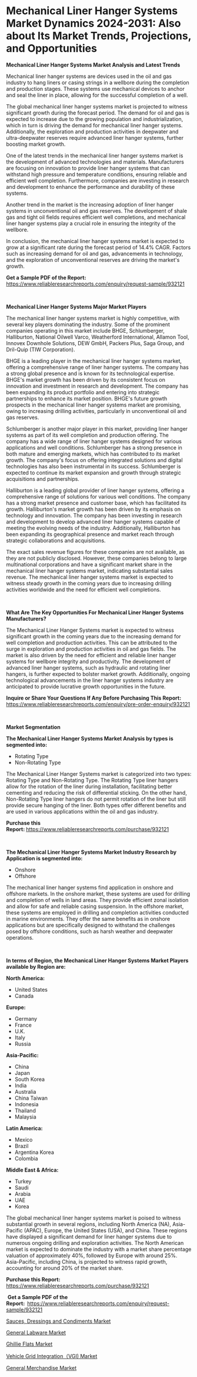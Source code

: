 <p><h1>Mechanical Liner Hanger Systems Market Dynamics 2024-2031: Also about Its Market Trends, Projections, and Opportunities</h1></p><p><strong>Mechanical Liner Hanger Systems Market Analysis and Latest Trends</strong></p>
<p><p>Mechanical liner hanger systems are devices used in the oil and gas industry to hang liners or casing strings in a wellbore during the completion and production stages. These systems use mechanical devices to anchor and seal the liner in place, allowing for the successful completion of a well.</p><p>The global mechanical liner hanger systems market is projected to witness significant growth during the forecast period. The demand for oil and gas is expected to increase due to the growing population and industrialization, which in turn is driving the demand for mechanical liner hanger systems. Additionally, the exploration and production activities in deepwater and ultra-deepwater reserves require advanced liner hanger systems, further boosting market growth.</p><p>One of the latest trends in the mechanical liner hanger systems market is the development of advanced technologies and materials. Manufacturers are focusing on innovation to provide liner hanger systems that can withstand high pressure and temperature conditions, ensuring reliable and efficient well completion. Furthermore, companies are investing in research and development to enhance the performance and durability of these systems.</p><p>Another trend in the market is the increasing adoption of liner hanger systems in unconventional oil and gas reserves. The development of shale gas and tight oil fields requires efficient well completions, and mechanical liner hanger systems play a crucial role in ensuring the integrity of the wellbore.</p><p>In conclusion, the mechanical liner hanger systems market is expected to grow at a significant rate during the forecast period of 14.4% CAGR. Factors such as increasing demand for oil and gas, advancements in technology, and the exploration of unconventional reserves are driving the market's growth.</p></p>
<p><strong>Get a Sample PDF of the Report:&nbsp;</strong> <a href="https://www.reliableresearchreports.com/enquiry/request-sample/932121">https://www.reliableresearchreports.com/enquiry/request-sample/932121</a></p>
<p>&nbsp;</p>
<p><strong>Mechanical Liner Hanger Systems Major Market Players</strong></p>
<p><p>The mechanical liner hanger systems market is highly competitive, with several key players dominating the industry. Some of the prominent companies operating in this market include BHGE, Schlumberger, Halliburton, National Oilwell Varco, Weatherford International, Allamon Tool, Innovex Downhole Solutions, DEW GmbH, Packers Plus, Saga Group, and Dril-Quip (TIW Corporation).</p><p>BHGE is a leading player in the mechanical liner hanger systems market, offering a comprehensive range of liner hanger systems. The company has a strong global presence and is known for its technological expertise. BHGE's market growth has been driven by its consistent focus on innovation and investment in research and development. The company has been expanding its product portfolio and entering into strategic partnerships to enhance its market position. BHGE's future growth prospects in the mechanical liner hanger systems market are promising, owing to increasing drilling activities, particularly in unconventional oil and gas reserves.</p><p>Schlumberger is another major player in this market, providing liner hanger systems as part of its well completion and production offering. The company has a wide range of liner hanger systems designed for various applications and well conditions. Schlumberger has a strong presence in both mature and emerging markets, which has contributed to its market growth. The company's focus on offering integrated solutions and digital technologies has also been instrumental in its success. Schlumberger is expected to continue its market expansion and growth through strategic acquisitions and partnerships.</p><p>Halliburton is a leading global provider of liner hanger systems, offering a comprehensive range of solutions for various well conditions. The company has a strong market presence and customer base, which has facilitated its growth. Halliburton's market growth has been driven by its emphasis on technology and innovation. The company has been investing in research and development to develop advanced liner hanger systems capable of meeting the evolving needs of the industry. Additionally, Halliburton has been expanding its geographical presence and market reach through strategic collaborations and acquisitions.</p><p>The exact sales revenue figures for these companies are not available, as they are not publicly disclosed. However, these companies belong to large multinational corporations and have a significant market share in the mechanical liner hanger systems market, indicating substantial sales revenue. The mechanical liner hanger systems market is expected to witness steady growth in the coming years due to increasing drilling activities worldwide and the need for efficient well completions.</p></p>
<p>&nbsp;</p>
<p><strong>What Are The Key Opportunities For Mechanical Liner Hanger Systems Manufacturers?</strong></p>
<p><p>The Mechanical Liner Hanger Systems market is expected to witness significant growth in the coming years due to the increasing demand for well completion and production activities. This can be attributed to the surge in exploration and production activities in oil and gas fields. The market is also driven by the need for efficient and reliable liner hanger systems for wellbore integrity and productivity. The development of advanced liner hanger systems, such as hydraulic and rotating liner hangers, is further expected to bolster market growth. Additionally, ongoing technological advancements in the liner hanger systems industry are anticipated to provide lucrative growth opportunities in the future.</p></p>
<p><strong>Inquire or Share Your Questions If Any Before Purchasing This Report:</strong> <a href="https://www.reliableresearchreports.com/enquiry/pre-order-enquiry/932121">https://www.reliableresearchreports.com/enquiry/pre-order-enquiry/932121</a></p>
<p>&nbsp;</p>
<p><strong>Market Segmentation</strong></p>
<p><strong>The Mechanical Liner Hanger Systems Market Analysis by types is segmented into:</strong></p>
<p><ul><li>Rotating Type</li><li>Non-Rotating Type</li></ul></p>
<p><p>The Mechanical Liner Hanger Systems market is categorized into two types: Rotating Type and Non-Rotating Type. The Rotating Type liner hangers allow for the rotation of the liner during installation, facilitating better cementing and reducing the risk of differential sticking. On the other hand, Non-Rotating Type liner hangers do not permit rotation of the liner but still provide secure hanging of the liner. Both types offer different benefits and are used in various applications within the oil and gas industry.</p></p>
<p><strong>Purchase this Report:&nbsp;</strong><a href="https://www.reliableresearchreports.com/purchase/932121">https://www.reliableresearchreports.com/purchase/932121</a></p>
<p>&nbsp;</p>
<p><strong>The Mechanical Liner Hanger Systems Market Industry Research by Application is segmented into:</strong></p>
<p><ul><li>Onshore</li><li>Offshore</li></ul></p>
<p><p>The mechanical liner hanger systems find application in onshore and offshore markets. In the onshore market, these systems are used for drilling and completion of wells in land areas. They provide efficient zonal isolation and allow for safe and reliable casing suspension. In the offshore market, these systems are employed in drilling and completion activities conducted in marine environments. They offer the same benefits as in onshore applications but are specifically designed to withstand the challenges posed by offshore conditions, such as harsh weather and deepwater operations.</p></p>
<p>&nbsp;</p>
<p><strong>In terms of Region, the Mechanical Liner Hanger Systems Market Players available by Region are:</strong></p>
<p>
    <p> <strong> North America: </strong>
        <ul>
            <li>United States</li>
            <li>Canada</li>
        </ul>
        </p> 
    <p> <strong> Europe: </strong>
        <ul>
            <li>Germany</li>
            <li>France</li>
            <li>U.K.</li>
            <li>Italy</li>
            <li>Russia</li>
        </ul>
        </p> 
    <p> <strong> Asia-Pacific: </strong>
        <ul>
            <li>China</li>
            <li>Japan</li>
            <li>South Korea</li>
            <li>India</li>
            <li>Australia</li>
            <li>China Taiwan</li>
            <li>Indonesia</li>
            <li>Thailand</li>
            <li>Malaysia</li>
        </ul>
        </p> 
    <p> <strong> Latin America: </strong>
        <ul>
            <li>Mexico</li>
            <li>Brazil</li>
            <li>Argentina Korea</li>
            <li>Colombia</li>
        </ul>
        </p> 
    <p> <strong> Middle East & Africa: </strong>
        <ul>
            <li>Turkey</li>
            <li>Saudi</li>
            <li>Arabia</li>
            <li>UAE</li>
            <li>Korea</li>
        </ul>
    </p>
    </p>
<p><p>The global mechanical liner hanger systems market is poised to witness substantial growth in several regions, including North America (NA), Asia-Pacific (APAC), Europe, the United States (USA), and China. These regions have displayed a significant demand for liner hanger systems due to numerous ongoing drilling and exploration activities. The North American market is expected to dominate the industry with a market share percentage valuation of approximately 40%, followed by Europe with around 25%. Asia-Pacific, including China, is projected to witness rapid growth, accounting for around 20% of the market share.</p></p>
<p><strong>Purchase this Report: </strong><a href="https://www.reliableresearchreports.com/purchase/932121">https://www.reliableresearchreports.com/purchase/932121</a></p>
<p>&nbsp;<strong>Get a Sample PDF of the Report:&nbsp;&nbsp;</strong><a href="https://www.reliableresearchreports.com/enquiry/request-sample/932121">https://www.reliableresearchreports.com/enquiry/request-sample/932121</a></p>
<p><strong></strong></p>
<p><p><a href="https://github.com/jj19131/Market-Research-Report-List-1/blob/main/sauces-dressings-and-condiments-market.md">Sauces, Dressings and Condiments Market</a></p><p><a href="https://medium.com/@gracedavis57/general-labware-market-analysis-its-cagr-market-segmentation-and-global-industry-overview-bc4362ff9263">General Labware Market</a></p><p><a href="https://medium.com/p/b680b3ea29e1/edit">Ghillie Flats Market</a></p><p><a href="https://github.com/juancolorado15/Market-Research-Report-List-1/blob/main/vehicle-grid-integrationvgi-market.md">Vehicle Grid Integration（VGI) Market</a></p><p><a href="https://medium.com/@gracedavis57/general-merchandise-market-research-report-its-history-and-forecast-2024-to-2031-59f624ac581e">General Merchandise Market</a></p></p>